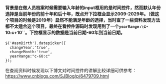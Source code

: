 #### 背景是在做人员档案时候需要输入年龄的input框用的是时间控件，然而默认年份选择是当前年份的前十年和后十年，既点开下拉框会显示2009-2029年。（做这个项目的时候是2019年）显然不能满足年龄的选择，当时查了一些资料发现方法都不太适合这个项目，最终在看控件源码时发现用到了一个`yearRange:\`c-10:c+10\``。下拉框显示的数据是当前日期-60年到当前日期。


```
$('#asmBirth').datepicker({
  changeYear:'true',
  changeMonth:'true',
  yearRange:"c-60:c"
});

```

在查阅资料时候发现以下博文对时间控件的讲解比较详细可供参考：
https://www.cnblogs.com/SJBlog/p/6479709.html
